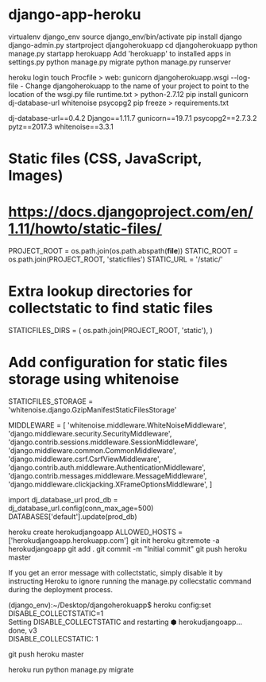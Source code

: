 # django-app-heroku
virtualenv django_env
source django_env/bin/activate
pip install django
django-admin.py startproject djangoherokuapp
cd djangoherokuapp
python manage.py startapp herokuapp
Add 'herokuapp' to installed apps in settings.py
python manage.py migrate
python manage.py runserver

heroku login
touch Procfile > web: gunicorn djangoherokuapp.wsgi --log-file -
Change djangoherokuapp to the name of your project to point to the location of the wsgi.py file
runtime.txt > python-2.7.12
pip install gunicorn dj-database-url whitenoise psycopg2
pip freeze > requirements.txt

dj-database-url==0.4.2
Django==1.11.7
gunicorn==19.7.1
psycopg2==2.7.3.2
pytz==2017.3
whitenoise==3.3.1

# Static files (CSS, JavaScript, Images)
# https://docs.djangoproject.com/en/1.11/howto/static-files/
PROJECT_ROOT   =   os.path.join(os.path.abspath(__file__))
STATIC_ROOT  =   os.path.join(PROJECT_ROOT, 'staticfiles')
STATIC_URL = '/static/'

# Extra lookup directories for collectstatic to find static files
STATICFILES_DIRS = (
    os.path.join(PROJECT_ROOT, 'static'),
)

#  Add configuration for static files storage using whitenoise
STATICFILES_STORAGE = 'whitenoise.django.GzipManifestStaticFilesStorage'

MIDDLEWARE = [
    'whitenoise.middleware.WhiteNoiseMiddleware',
    'django.middleware.security.SecurityMiddleware',
    'django.contrib.sessions.middleware.SessionMiddleware',
    'django.middleware.common.CommonMiddleware',
    'django.middleware.csrf.CsrfViewMiddleware',
    'django.contrib.auth.middleware.AuthenticationMiddleware',
    'django.contrib.messages.middleware.MessageMiddleware',
    'django.middleware.clickjacking.XFrameOptionsMiddleware',
]

import dj_database_url 
prod_db  =  dj_database_url.config(conn_max_age=500)
DATABASES['default'].update(prod_db)

heroku create herokudjangoapp
ALLOWED_HOSTS = ['herokudjangoapp.herokuapp.com']
git init
heroku git:remote -a herokudjangoapp
git add .
git commit -m "Initial commit"
git push heroku master

If you get an error message with collectstatic, simply disable it by instructing Heroku to ignore running the manage.py collecstatic command during the deployment process.

(django_env):~/Desktop/djangoherokuapp$ heroku config:set     DISABLE_COLLECTSTATIC=1  
Setting DISABLE_COLLECTSTATIC and restarting ⬢ herokudjangoapp... done, v3  
DISABLE_COLLECSTATIC: 1

git push heroku master

heroku run python manage.py migrate
